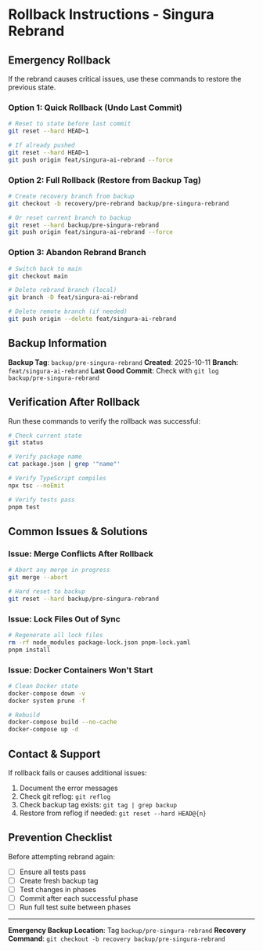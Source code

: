 # Rollback Instructions - Singura Rebrand

## Emergency Rollback

If the rebrand causes critical issues, use these commands to restore the previous state.

### Option 1: Quick Rollback (Undo Last Commit)

```bash
# Reset to state before last commit
git reset --hard HEAD~1

# If already pushed
git reset --hard HEAD~1
git push origin feat/singura-ai-rebrand --force
```

### Option 2: Full Rollback (Restore from Backup Tag)

```bash
# Create recovery branch from backup
git checkout -b recovery/pre-rebrand backup/pre-singura-rebrand

# Or reset current branch to backup
git reset --hard backup/pre-singura-rebrand
git push origin feat/singura-ai-rebrand --force
```

### Option 3: Abandon Rebrand Branch

```bash
# Switch back to main
git checkout main

# Delete rebrand branch (local)
git branch -D feat/singura-ai-rebrand

# Delete remote branch (if needed)
git push origin --delete feat/singura-ai-rebrand
```

## Backup Information

**Backup Tag**: `backup/pre-singura-rebrand`
**Created**: 2025-10-11
**Branch**: `feat/singura-ai-rebrand`
**Last Good Commit**: Check with `git log backup/pre-singura-rebrand`

## Verification After Rollback

Run these commands to verify the rollback was successful:

```bash
# Check current state
git status

# Verify package name
cat package.json | grep '"name"'

# Verify TypeScript compiles
npx tsc --noEmit

# Verify tests pass
pnpm test
```

## Common Issues & Solutions

### Issue: Merge Conflicts After Rollback

```bash
# Abort any merge in progress
git merge --abort

# Hard reset to backup
git reset --hard backup/pre-singura-rebrand
```

### Issue: Lock Files Out of Sync

```bash
# Regenerate all lock files
rm -rf node_modules package-lock.json pnpm-lock.yaml
pnpm install
```

### Issue: Docker Containers Won't Start

```bash
# Clean Docker state
docker-compose down -v
docker system prune -f

# Rebuild
docker-compose build --no-cache
docker-compose up -d
```

## Contact & Support

If rollback fails or causes additional issues:
1. Document the error messages
2. Check git reflog: `git reflog`
3. Check backup tag exists: `git tag | grep backup`
4. Restore from reflog if needed: `git reset --hard HEAD@{n}`

## Prevention Checklist

Before attempting rebrand again:
- [ ] Ensure all tests pass
- [ ] Create fresh backup tag
- [ ] Test changes in phases
- [ ] Commit after each successful phase
- [ ] Run full test suite between phases

---

**Emergency Backup Location**: Tag `backup/pre-singura-rebrand`
**Recovery Command**: `git checkout -b recovery backup/pre-singura-rebrand`

